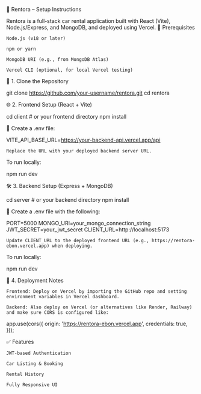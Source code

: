 🚗 Rentora – Setup Instructions

Rentora is a full-stack car rental application built with React (Vite), Node.js/Express, and MongoDB, and deployed using Vercel.
🔧 Prerequisites

    Node.js (v18 or later)

    npm or yarn

    MongoDB URI (e.g., from MongoDB Atlas)

    Vercel CLI (optional, for local Vercel testing)

📁 1. Clone the Repository

git clone https://github.com/your-username/rentora.git
cd rentora

🌐 2. Frontend Setup (React + Vite)

cd client  # or your frontend directory
npm install

🔑 Create a .env file:

VITE_API_BASE_URL=https://your-backend-api.vercel.app/api

    Replace the URL with your deployed backend server URL.

To run locally:

npm run dev

🛠️ 3. Backend Setup (Express + MongoDB)

cd server  # or your backend directory
npm install

🔐 Create a .env file with the following:

PORT=5000
MONGO_URI=your_mongo_connection_string
JWT_SECRET=your_jwt_secret
CLIENT_URL=http://localhost:5173

    Update CLIENT_URL to the deployed frontend URL (e.g., https://rentora-ebon.vercel.app) when deploying.

To run locally:

npm run dev

🚀 4. Deployment Notes

    Frontend: Deploy on Vercel by importing the GitHub repo and setting environment variables in Vercel dashboard.

    Backend: Also deploy on Vercel (or alternatives like Render, Railway) and make sure CORS is configured like:

app.use(cors({
  origin: 'https://rentora-ebon.vercel.app',
  credentials: true,
}));

✅ Features

    JWT-based Authentication

    Car Listing & Booking

    Rental History

    Fully Responsive UI
